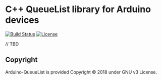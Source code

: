 C++ QueueList library for Arduino devices
====================
[![Build Status](https://travis-ci.org/georg-koch/Arduino-QueueList.svg?branch=master)](https://travis-ci.org/georg-koch/Arduino-QueueList)
[![License](https://img.shields.io/badge/license-GNUv3%20License-blue.svg)](https://opensource.org/licenses/GPL-3.0)

// TBD

## Copyright

Arduino-QueueList is provided Copyright © 2018 under GNU v3 License.
